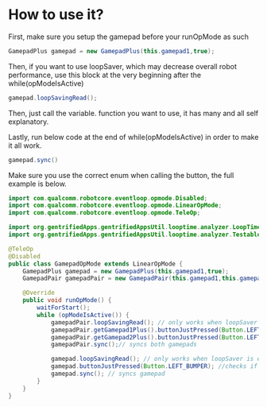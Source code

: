 # How to use it?

First, make sure you setup the gamepad before your runOpMode as such&#x20;

```java
GamepadPlus gamepad = new GamepadPlus(this.gamepad1,true);
```

Then, if you want to use loopSaver, which may decrease overall robot performance, use this block at the very beginning after the while(opModeIsActive)

```java
gamepad.loopSavingRead();
```

Then, just call the variable. function you want to use, it has many and all self explanatory.

Lastly, run below code at the end of while(opModeIsActive) in order to make it all work.

```java
gamepad.sync()
```

Make sure you use the correct enum when calling the button, the full example is below.

```java
import com.qualcomm.robotcore.eventloop.opmode.Disabled;
import com.qualcomm.robotcore.eventloop.opmode.LinearOpMode;
import com.qualcomm.robotcore.eventloop.opmode.TeleOp;

import org.gentrifiedApps.gentrifiedAppsUtil.looptime.analyzer.LoopTimeAnalyzer;
import org.gentrifiedApps.gentrifiedAppsUtil.looptime.analyzer.TestableFunctions;

@TeleOp
@Disabled
public class GamepadOpMode extends LinearOpMode {
    GamepadPlus gamepad = new GamepadPlus(this.gamepad1,true);
    GamepadPair gamepadPair = new GamepadPair(this.gamepad1,this.gamepad2,true); //contains both gamepads

    @Override
    public void runOpMode() {
        waitForStart();
        while (opModeIsActive()) {
            gamepadPair.loopSavingRead(); // only works when loopSaver is enabled // does both gamepads
            gamepadPair.getGamepad1Plus().buttonJustPressed(Button.LEFT_BUMPER); //little more tedious to do this
            gamepadPair.getGamepad2Plus().buttonJustPressed(Button.LEFT_BUMPER);
            gamepadPair.sync();// syncs both gamepads

            gamepad.loopSavingRead(); // only works when loopSaver is enabled
            gamepad.buttonJustPressed(Button.LEFT_BUMPER); //checks if button was just pressed
            gamepad.sync(); // syncs gamepad
        }
    }
}

```

